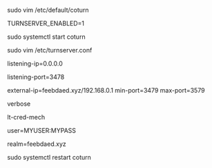 
sudo vim /etc/default/coturn

TURNSERVER_ENABLED=1

sudo systemctl start coturn


sudo vim /etc/turnserver.conf

listening-ip=0.0.0.0

listening-port=3478

external-ip=feebdaed.xyz/192.168.0.1
min-port=3479
max-port=3579

verbose

lt-cred-mech

user=MYUSER:MYPASS

realm=feebdaed.xyz

sudo systemctl restart coturn